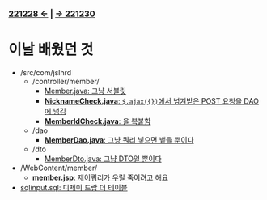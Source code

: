 ﻿### [221228 ←](../../221205-230127_JSP/22-12/221228/) | [→ 221230](../../221205-230127_JSP/22-12/221230/)

# 이날 배웠던 것

- /src/com/jslhrd
    - /controller/member/
        - [Member.java: 그냥 서블릿](../../221205-230127_JSP/22-12/221229/jslhrdServlet/Member.java)
        - [**NicknameCheck.java**: `$.ajax({})`에서 넘겨받은 POST 요청을 DAO에 넘김](../../221205-230127_JSP/22-12/221229/jslhrdServlet/NicknameCheck.java)
        - [**MemberIdCheck.java**: 을 복붙함](../../221205-230127_JSP/22-12/221229/jslhrdServlet/MemberIdCheck.java)
    - /dao
        - [**MemberDao.java**: 그냥 쿼리 넣으면 뱉을 뿐이다](../../221205-230127_JSP/22-12/221229/jslhrdServlet/MemberDao.java)
    - /dto
        - [MemberDto.java: 그냥 DTO일 뿐이다](../../221205-230127_JSP/22-12/221229/jslhrdServlet/member.jsp)
- /WebContent/member/
    - [**member.jsp**: 제이쿼리가 우릴 죽이려고 해요](../../221205-230127_JSP/22-12/221229/jslhrdServlet/member.jsp)
- [sqlinput.sql: 디제이 드랍 더 테이블](../../221205-230127_JSP/22-12/221229/sqlinput.sql)